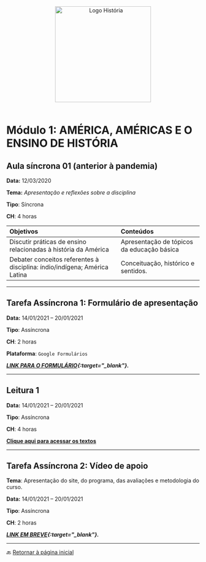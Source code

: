 <div align="center"><img src="imagens/../../imagens/LOGO-HISTÓRIA-BA-novo.png" width= "250" alt="Logo História" title="Logotipo do Curso de História, BA, UNILAB"/></div>

<br>

# Módulo 1: AMÉRICA, AMÉRICAS E O ENSINO DE HISTÓRIA

## Aula síncrona 01 (anterior à pandemia)

**Data:** 12/03/2020

**Tema:** _Apresentação e reflexões sobre a disciplina_

**Tipo**: Síncrona

**CH**: 4 horas

| Objetivos           | Conteúdos         |
|:--------------------|:------------------|
| Discutir práticas de ensino relacionadas à história da América | Apresentação de tópicos da educação básica |
|Debater conceitos referentes à disciplina: índio/indígena; América Latina | Conceituação, histórico e sentidos.

***

## Tarefa Assíncrona 1: Formulário de apresentação

**Data:** 14/01/2021 – 20/01/2021

**Tipo**: Assíncrona

**CH**: 2 horas

**Plataforma**: `Google Formulários`

***[LINK PARA O FORMULÁRIO](https://tinyurl.com/y5ocy7a9){:target="_blank"}.***

***

## Leitura 1

**Data:** 14/01/2021 – 20/01/2021

**Tipo**: Assíncrona

**CH**: 4 horas

**[Clique aqui para acessar os textos](biblio1.md)**

***

## Tarefa Assíncrona 2: Vídeo de apoio

**Tema**: Apresentação do site, do programa, das avaliações e metodologia do curso.

**Data:** 14/01/2021 – 20/01/2021

**Tipo**: Assíncrona

**CH**: 2 horas

***[LINK EM BREVE](){:target="_blank"}.***

***

🔙️ [Retornar à página inicial](http://ericbrasiln.github.io/cclhm0057_ihl)